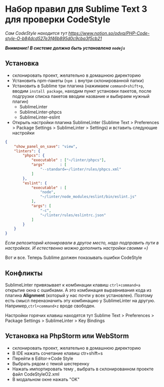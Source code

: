 # Набор правил для Sublime Text 3 для проверки CodeStyle

_Сам CodeStyle находится тут https://www.notion.so/odva/PHP-Code-style-O-b84dcd527e3f46b895d0c9cba3f5cb21_

_**Внимание! В системе должна быть установлена `nodejs`**_

## Установка
- склонировать проект, желательно в домашнюю директорию
- Установить npm-пакеты (`npm i` внутри склонированной папки)
- Установить в Sublime три плагина (нажимаем `command+shift+p`, вводим `install package`, находим пункт установки пакетов, после подгрузки списка пакетов вводим название и выбираем нужный плагин)
  - SublimeLinter
  - SublimeLinter-phpcs
  - SublimeLinter-eslint
- Открыть настройки плагина SublimeLinter (Sublime Text > Preferences > Package Settings > SublimeLinter > Settings) и вставить следующие настройки

```json
{
	"show_panel_on_save": "view",
	"linters": {
		"phpcs": {
			"executable" : ["~/linter/phpcs"],
			"args"       : [
				"--standard=~/linter/rules/phpcs.xml"
			]
		},
		"eslint": {
			"executable" : [
				"node",
				"~/linter/node_modules/eslint/bin/eslint.js"
			],
			"args": [
				"-c",
				"~/linter/rules/eslintrc.json"
			]
		}
	}
}
```

_Если репозиторий клонировали в другое место, надо подправить пути в настройках. И естественно можно дополнить настройки своими =)_

Вот и все. Теперь Sublime должен показывать ошибки  CodeStyle



## Конфликты

SublimeLinter привязывает к комбинации клавиш `ctrl+command+a` открытие окна с ошибками. А это комбинация выравнивания кода из плагина **Alignment** (который у нас почти у всех установлен). Поэтому есть смысл переназначить эту комбинацию у SublimeLinter на другую. Например,`ctrl+command+z` вроде свободен.

Настройки горячих клавиш находятся тут Sublime Text > Preferences > Package Settings > SublimeLinter > Key Bindings
## Установка на PhpStorm или WebStorm
 - склонировать проект, желательно в домашнюю директорию
 - В IDE нажать сочетание клавиш ctr+shift+s
 - Перейти в Editor->Code Style
 - Выбрать рядом с темой шестеренку
 - Нажать импортировать тему , выбрать в склонированном проекте файл CodeStyleO2.xml
 - В модальном окне нажать "OK"
